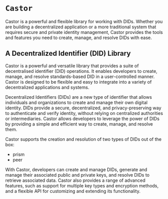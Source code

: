 # ``Castor``

Castor is a powerful and flexible library for working with DIDs. Whether you are building a decentralized application or a more traditional system that requires secure and private identity management, Castor provides the tools and features you need to create, manage, and resolve DIDs with ease.

## A Decentralized Identifier (DID) Library

Castor is a powerful and versatile library that provides a suite of decentralised identifier (DID) operations. It enables developers to create, manage, and resolve standards-based DID in a user-controlled manner. Castor is designed to be flexible and easy to integrate into a variety of decentralized applications and systems.

Decentralized Identifiers (DIDs) are a new type of identifier that allows individuals and organizations to create and manage their own digital identity. DIDs provide a secure, decentralized, and privacy-preserving way to authenticate and verify identity, without relying on centralized authorities or intermediaries. Castor allows developers to leverage the power of DIDs by providing a simple and efficient way to create, manage, and resolve them.

Castor supports the creation and resolution of two types of DIDs out of the box: 
* prism 
* peer

With Castor, developers can create and manage DIDs, generate and manage their associated public and private keys, and resolve DIDs to retrieve associated data. Castor also provides a range of advanced features, such as support for multiple key types and encryption methods, and a flexible API for customizing and extending its functionality.
